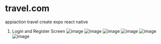 # travel.com
appiaction travel create expo react native 

1. Login and Register Screen 
 ![image](https://media.discordapp.net/attachments/757941239495655464/1111524693770514452/Screenshot_2023-05-26-12-18-24-721_com.kimsnow33.travelapp.jpg?width=239&height=531)
 ![image](https://cdn.discordapp.com/attachments/757941239495655464/1111527083655581776/349207265_970811901036311_6049371933990194885_n.jpg)
 ![image](https://cdn.discordapp.com/attachments/757941239495655464/1111527082485362698/349459987_903595187404332_5807272156775095353_n.jpg)
 ![image](https://cdn.discordapp.com/attachments/757941239495655464/1111527082707668992/349295006_3479818855582177_3909930204924515692_n.jpg)
 ![image](https://cdn.discordapp.com/attachments/757941239495655464/1111527082955116644/349244201_1408304270010186_3767121072436409588_n.jpg)
 ![image](https://media.discordapp.net/attachments/757941239495655464/1111527731646181406/349223770_1033763360923109_7533086766345569855_n.jpg?width=239&height=531)
 
